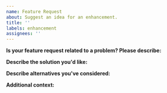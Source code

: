 ```yaml
---
name: Feature Request
about: Suggest an idea for an enhancement.
title: ''
labels: enhancement
assignees: ''
---
```


**Is your feature request related to a problem? Please describe:**
<!-- A clear and concise description of what the problem is. Ex. I'm always frustrated when [...] -->

**Describe the solution you'd like:**
<!-- A clear and concise description of what you want to happen. -->

**Describe alternatives you've considered:**
<!-- A clear and concise description of any alternative solutions or features you've considered. -->

**Additional context:**
<!-- Add any other context or screenshots about the feature request here. -->

<!-- Click the "Preview" tab before you submit to ensure the formatting is correct. -->
